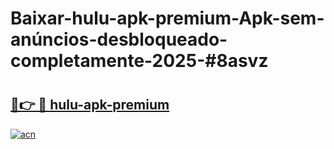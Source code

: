 # Baixar-hulu-apk-premium-Apk-sem-anúncios-desbloqueado-completamente-2025-#8asvz

# <h2><a href="https://ainizakaria.my?title=hulu-apk-premium&ref=24M">🔗👉 🔴 hulu-apk-premium</a></h2>

[![acn](https://github.com/user-attachments/assets/0f9c940e-d8b0-45ae-aac7-cd30a18b3e1c)](https://ainizakaria.my?title=hulu-apk-premium&ref=24M)

